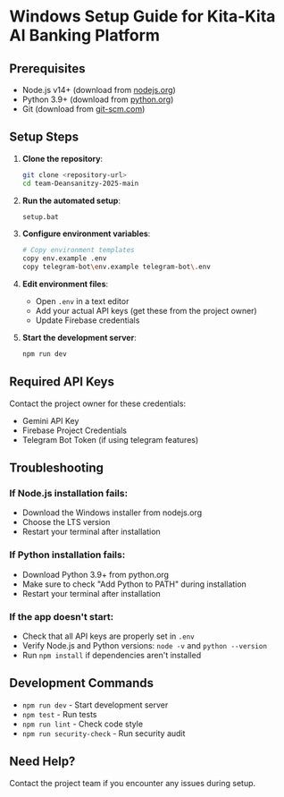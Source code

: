 # Windows Setup Guide for Kita-Kita AI Banking Platform

## Prerequisites
- Node.js v14+ (download from [nodejs.org](https://nodejs.org/))
- Python 3.9+ (download from [python.org](https://python.org/))
- Git (download from [git-scm.com](https://git-scm.com/))

## Setup Steps

1. **Clone the repository**:
   ```bash
   git clone <repository-url>
   cd team-Deansanitzy-2025-main
   ```

2. **Run the automated setup**:
   ```bash
   setup.bat
   ```

3. **Configure environment variables**:
   ```bash
   # Copy environment templates
   copy env.example .env
   copy telegram-bot\env.example telegram-bot\.env
   ```

4. **Edit environment files**:
   - Open `.env` in a text editor
   - Add your actual API keys (get these from the project owner)
   - Update Firebase credentials
   
5. **Start the development server**:
   ```bash
   npm run dev
   ```

## Required API Keys
Contact the project owner for these credentials:
- Gemini API Key
- Firebase Project Credentials
- Telegram Bot Token (if using telegram features)

## Troubleshooting

### If Node.js installation fails:
- Download the Windows installer from nodejs.org
- Choose the LTS version
- Restart your terminal after installation

### If Python installation fails:
- Download Python 3.9+ from python.org
- Make sure to check "Add Python to PATH" during installation
- Restart your terminal after installation

### If the app doesn't start:
- Check that all API keys are properly set in `.env`
- Verify Node.js and Python versions: `node -v` and `python --version`
- Run `npm install` if dependencies aren't installed

## Development Commands
- `npm run dev` - Start development server
- `npm test` - Run tests
- `npm run lint` - Check code style
- `npm run security-check` - Run security audit

## Need Help?
Contact the project team if you encounter any issues during setup. 